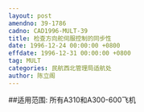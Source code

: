 ```yaml
---
layout: post
amendno: 39-1786
cadno: CAD1996-MULT-39
title: 检查方向舵伺服控制的同步性
date: 1996-12-24 00:00:00 +0800
effdate: 1996-12-31 00:00:00 +0800
tag: MULT
categories: 民航西北管理局适航处
author: 陈立阁
---
```


##适用范围:
所有A310和A300-600飞机

